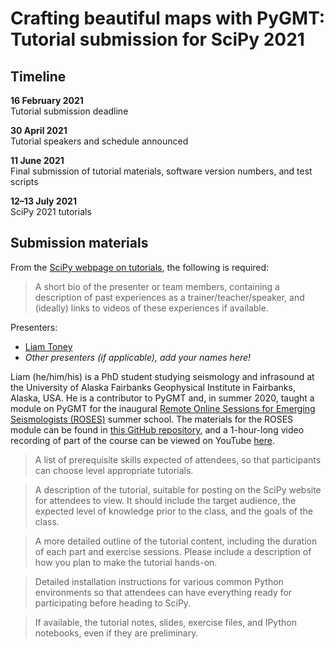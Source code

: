 # Crafting beautiful maps with PyGMT: Tutorial submission for SciPy 2021

## Timeline

**16 February 2021**  
Tutorial submission deadline

**30 April 2021**  
Tutorial speakers and schedule announced

**11 June 2021**  
Final submission of tutorial materials, software version numbers, and test
scripts

**12–13 July 2021**  
SciPy 2021 tutorials

## Submission materials

From the
[SciPy webpage on tutorials](https://www.scipy2021.scipy.org/tutorials), the
following is required:

> A short bio of the presenter or team members, containing a description of
  past experiences as a trainer/teacher/speaker, and (ideally) links to videos
  of these experiences if available.

Presenters:
* [Liam Toney](https://liam.earth/)
* *Other presenters (if applicable), add your names here!*

Liam (he/him/his) is a PhD student studying seismology and infrasound at the
University of Alaska Fairbanks Geophysical Institute in Fairbanks, Alaska, USA.
He is a contributor to PyGMT and, in summer 2020, taught a module on PyGMT for
the inaugural
[Remote Online Sessions for Emerging Seismologists (ROSES)](https://www.iris.edu/hq/inclass/course/roses)
summer school. The materials for the ROSES module can be found in
[this GitHub repository](https://github.com/fdannemanndugick/roses2020), and a
1-hour-long video recording of part of the course can be viewed on YouTube
[here](https://youtu.be/SSIGJEe0BIk).

> A list of prerequisite skills expected of attendees, so that participants can
  choose level appropriate tutorials.

> A description of the tutorial, suitable for posting on the SciPy website for
  attendees to view. It should include the target audience, the expected level
  of knowledge prior to the class, and the goals of the class.

> A more detailed outline of the tutorial content, including the duration of
  each part and exercise sessions. Please include a description of how you plan
  to make the tutorial hands-on.

> Detailed installation instructions for various common Python environments so
  that attendees can have everything ready for participating before heading to
  SciPy.

> If available, the tutorial notes, slides, exercise files, and IPython
  notebooks, even if they are preliminary.

